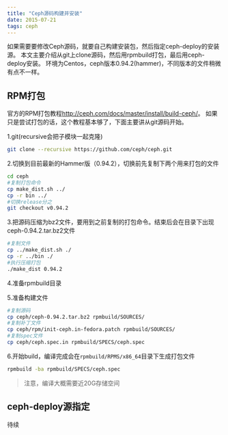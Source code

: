 ```yaml
---
title: "Ceph源码构建并安装"
date: 2015-07-21
tags: ceph
---
```


如果需要要修改Ceph源码，就要自己构建安装包，然后指定ceph-deploy的安装源。
本文主要介绍从git上clone源码，然后用rpmbuild打包，最后用ceph-deploy安装。
环境为Centos，ceph版本0.94.2(hammer)，不同版本的文件稍微有点不一样。

<!--more-->

RPM打包
---

官方的RPM打包教程<http://ceph.com/docs/master/install/build-ceph/>。
如果只是尝试打包的话，这个教程基本够了，下面主要讲从git源码开始。

1.git(recursive会把子模块一起克隆)  

```bash
git clone --recursive https://github.com/ceph/ceph.git
```

2.切换到目前最新的Hammer版（0.94.2），切换前先复制下两个用来打包的文件

```bash
cd ceph
#复制打包命令
cp make_dist.sh ../ 
cp -r bin ../
#切换release分之
git checkout v0.94.2
```

3.把源码压缩为bz2文件，要用到之前复制的打包命令。结束后会在目录下出现ceph-0.94.2.tar.bz2文件

```bash
#复制文件
cp ../make_dist.sh ./
cp -r ../bin ./
#执行压缩打包
./make_dist 0.94.2
```

4.准备rpmbuild目录

5.准备构建文件

```bash
#复制源码
cp ceph/ceph-0.94.2.tar.bz2 rpmbuild/SOURCES/
#复制补丁文件
cp ceph/rpm/init-ceph.in-fedora.patch rpmbuild/SOURCES/
#复制spec文件
cp ceph/ceph.spec.in rpmbuild/SPECS/ceph.spec
```

6.开始build，编译完成会在`rpmbuild/RPMS/x86_64`目录下生成打包文件

```bash
rpmbuild -ba rpmbuild/SPECS/ceph.spec
```

> 注意，编译大概需要近20G存储空间


ceph-deploy源指定
---

待续
